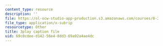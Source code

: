 ```yaml
---
content_type: resource
description: ''
file: https://ol-ocw-studio-app-production.s3.amazonaws.com/courses/8-20-introduction-to-special-relativity-january-iap-2021/69c0cdeed14256e48dd369a92a4ae4dc_hZtjMB3Y9ZA.vtt
file_type: application/x-subrip
resourcetype: Other
title: 3play caption file
uid: 69c0cdee-d142-56e4-8dd3-69a92a4ae4dc
---
```

